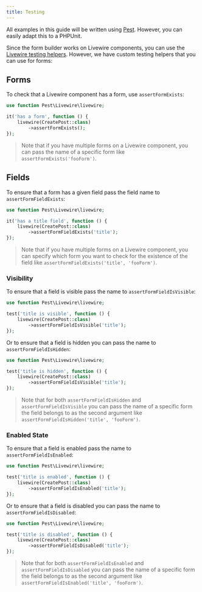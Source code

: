 ```yaml
---
title: Testing
---
```


All examples in this guide will be written using [Pest](https://pestphp.com). However, you can easily adapt this to a PHPUnit.

Since the form builder works on Livewire components, you can use the [Livewire testing helpers](https://laravel-livewire.com/docs/testing). However, we have custom testing helpers that you can use for forms:

## Forms

To check that a Livewire component has a form, use `assertFormExists`:

```php
use function Pest\Livewire\livewire;

it('has a form', function () {
    livewire(CreatePost::class)
        ->assertFormExists();
});
```

> Note that if you have multiple forms on a Livewire component, you can pass the name of a specific form like `assertFormExists('fooForm')`.

## Fields

To ensure that a form has a given field pass the field name to `assertFormFieldExists`:

```php
use function Pest\Livewire\livewire;

it('has a title field', function () {
    livewire(CreatePost::class)
        ->assertFormFieldExists('title');
});
```

> Note that if you have multiple forms on a Livewire component, you can specify which form you want to check for the existence of the field like `assertFormFieldExists('title', 'fooForm')`.

### Visibility

To ensure that a field is visible pass the name to `assertFormFieldIsVisible`:

```php
use function Pest\Livewire\livewire;

test('title is visible', function () {
    livewire(CreatePost::class)
        ->assertFormFieldIsVisible('title');
});
```

Or to ensure that a field is hidden you can pass the name to `assertFormFieldIsHidden`:

```php
use function Pest\Livewire\livewire;

test('title is hidden', function () {
    livewire(CreatePost::class)
        ->assertFormFieldIsVisible('title');
});
```

> Note that for both `assertFormFieldIsHidden` and `assertFormFieldIsVisible` you can pass the name of a specific form the field belongs to as the second argument like `assertFormFieldIsHidden('title', 'fooForm')`.

### Enabled State

To ensure that a field is enabled pass the name to `assertFormFieldIsEnabled`:

```php
use function Pest\Livewire\livewire;

test('title is enabled', function () {
    livewire(CreatePost::class)
        ->assertFormFieldIsEnabled('title');
});
```

Or to ensure that a field is disabled you can pass the name to `assertFormFieldIsDisabled`:

```php
use function Pest\Livewire\livewire;

test('title is disabled', function () {
    livewire(CreatePost::class)
        ->assertFormFieldIsDisabled('title');
});
```

> Note that for both `assertFormFieldIsEnabled` and `assertFormFieldIsDisabled` you can pass the name of a specific form the field belongs to as the second argument like `assertFormFieldIsEnabled('title', 'fooForm')`.
